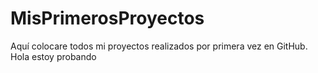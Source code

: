 # MisPrimerosProyectos
Aquí colocare todos mi proyectos realizados por primera vez en GitHub.
Hola estoy probando
